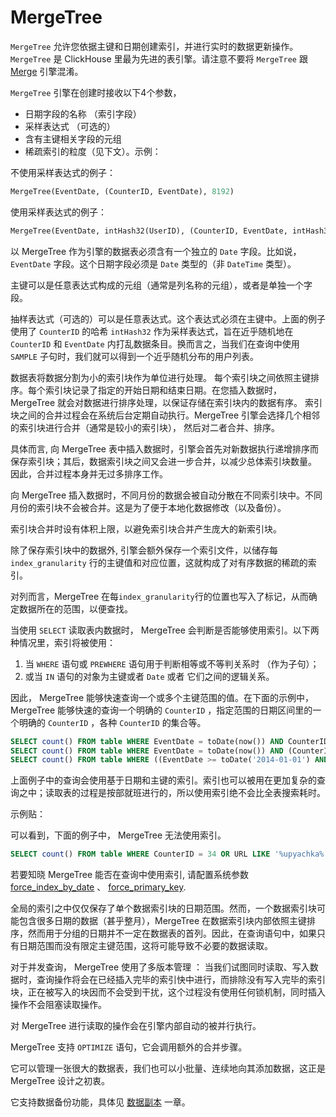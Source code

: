 <a name="table_engines-mergetree"></a>

# MergeTree

`MergeTree` 允许您依据主键和日期创建索引，并进行实时的数据更新操作。`MergeTree` 是 ClickHouse 里最为先进的表引擎。请注意不要将 `MergeTree` 跟 [Merge](merge.md) 引擎混淆。

`MergeTree` 引擎在创建时接收以下4个参数，

- 日期字段的名称 （索引字段）
- 采样表达式 （可选的）
- 含有主键相关字段的元组
- 稀疏索引的粒度（见下文）。示例：

不使用采样表达式的例子：

```sql
MergeTree(EventDate, (CounterID, EventDate), 8192)
```

使用采样表达式的例子：

```sql
MergeTree(EventDate, intHash32(UserID), (CounterID, EventDate, intHash32(UserID)), 8192)
```

以 MergeTree 作为引擎的数据表必须含有一个独立的 `Date` 字段。比如说， `EventDate` 字段。这个日期字段必须是 `Date` 类型的（非 `DateTime` 类型）。

主键可以是任意表达式构成的元组（通常是列名称的元组），或者是单独一个字段。

抽样表达式（可选的）可以是任意表达式。这个表达式必须在主键中。上面的例子使用了 `CounterID` 的哈希 `intHash32` 作为采样表达式，旨在近乎随机地在 `CounterID` 和 `EventDate` 内打乱数据条目。换而言之，当我们在查询中使用 `SAMPLE` 子句时，我们就可以得到一个近乎随机分布的用户列表。

数据表将数据分割为小的索引块作为单位进行处理。 每个索引块之间依照主键排序。每个索引块记录了指定的开始日期和结束日期。在您插入数据时，MergeTree 就会对数据进行排序处理，以保证存储在索引块内的数据有序。 索引块之间的合并过程会在系统后台定期自动执行。MergeTree 引擎会选择几个相邻的索引块进行合并（通常是较小的索引块）， 然后对二者合并、排序。

具体而言, 向 MergeTree 表中插入数据时，引擎会首先对新数据执行递增排序而保存索引块；其后，数据索引块之间又会进一步合并，以减少总体索引块数量。 因此，合并过程本身并无过多排序工作。

向 MergeTree 插入数据时，不同月份的数据会被自动分散在不同索引块中。不同月份的索引块不会被合并。这是为了便于本地化数据修改（以及备份）。

索引块合并时设有体积上限，以避免索引块合并产生庞大的新索引块。

除了保存索引块中的数据外, 引擎会额外保存一个索引文件，以储存每 `index_granularity` 行的主键值和对应位置，这就构成了对有序数据的稀疏的索引。

对列而言，MergeTree 在每`index_granularity`行的位置也写入了标记，从而确定数据所在的范围，以便查找。

当使用 `SELECT` 读取表内数据时， MergeTree 会判断是否能够使用索引。以下两种情况里，索引将被使用：
1. 当 `WHERE` 语句或 `PREWHERE` 语句用于判断相等或不等判关系时 （作为子句）；
2. 或当 `IN` 语句的对象为主键或者 `Date` 或者 它们之间的逻辑关系。

因此， MergeTree 能够快速查询一个或多个主键范围的值。在下面的示例中，MergeTree 能够快速的查询一个明确的 `CounterID` ，指定范围的日期区间里的一个明确的 `CounterID` ，各种 `CounterID` 的集合等。

```sql
SELECT count() FROM table WHERE EventDate = toDate(now()) AND CounterID = 34
SELECT count() FROM table WHERE EventDate = toDate(now()) AND (CounterID = 34 OR CounterID = 42)
SELECT count() FROM table WHERE ((EventDate >= toDate('2014-01-01') AND EventDate <= toDate('2014-01-31')) OR EventDate = toDate('2014-05-01')) AND CounterID IN (101500, 731962, 160656) AND (CounterID = 101500 OR EventDate != toDate('2014-05-01'))
```

上面例子中的查询会使用基于日期和主键的索引。索引也可以被用在更加复杂的查询之中；读取表的过程是按部就班进行的，所以使用索引绝不会比全表搜索耗时。

示例贴：

可以看到，下面的例子中， MergeTree 无法使用索引。

```sql
SELECT count() FROM table WHERE CounterID = 34 OR URL LIKE '%upyachka%'
```

若要知晓 MergeTree 能否在查询中使用索引, 请配置系统参数 [force_index_by_date](../operations/settings/settings.md#settings-settings-force_index_by_date)  、 [force_primary_key](../operations/settings/settings.md#settings-settings-force_primary_key).

全局的索引之中仅仅保存了单个数据索引块的日期范围。然而，一个数据索引块可能包含很多日期的数据（甚乎整月），MergeTree 在数据索引块内部依照主键排序，然而用于分组的日期并不一定在数据表的首列。因此，在查询语句中，如果只有日期范围而没有限定主键范围，这将可能导致不必要的数据读取。

对于并发查询， MergeTree 使用了多版本管理 ： 当我们试图同时读取、写入数据时，查询操作将会在已经插入完毕的索引快中进行，而排除没有写入完毕的索引块，正在被写入的块因而不会受到干扰，这个过程没有使用任何锁机制，同时插入操作不会阻塞读取操作。

对 MergeTree 进行读取的操作会在引擎内部自动的被并行执行。

MergeTree 支持 `OPTIMIZE` 语句，它会调用额外的合并步骤。

它可以管理一张很大的数据表，我们也可以小批量、连续地向其添加数据，这正是 MergeTree 设计之初衷。

它支持数据备份功能，具体见 [数据副本](replication.md) 一章。
